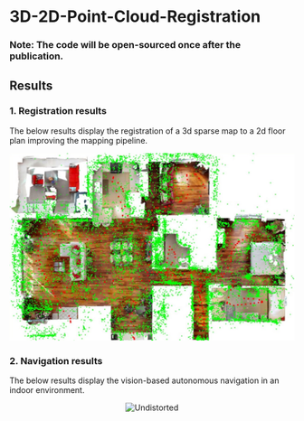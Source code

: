 # 3D-2D-Point-Cloud-Registration

### Note: The code will be open-sourced once after the publication.

## Results

### 1. Registration results

The below results display the registration of a 3d sparse map to a 2d floor plan improving the mapping pipeline.

<p align="center">
  <img src="results/mapping3d2d.JPG" alt="Undistorted" width="600"/>
</p>




### 2. Navigation results

The below results display the vision-based autonomous navigation in an indoor environment. 
<p align="center">
  <img src="results/navigation.gif" alt="Undistorted" width="600"/>
</p>

